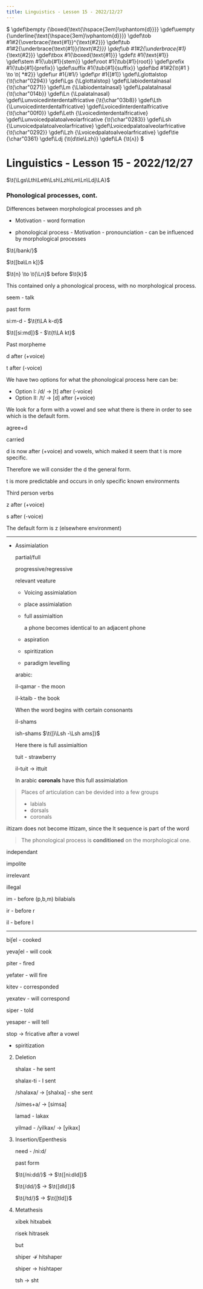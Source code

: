 ```yaml
---
title: Linguistics - Lesson 15 - 2022/12/27
---
```


$
\gdef\bempty {\boxed{\text{\hspace{3em}\vphantom{d}}}}
\gdef\uempty {\underline{\text{\hspace{3em}\vphantom{d}}}}
\gdef\tob #1#2{\overbrace{\text{#1}}^{\text{#2}}}
\gdef\tub #1#2{\underbrace{\text{#1}}_{\text{#2}}}
\gdef\ub #1#2{\underbrace{#1}_{\text{#2}}}
\gdef\tbox #1{\boxed{\text{#1}}}
\gdef\t #1{\text{#1}}
\gdef\stem #1{\ub{#1}{stem}}
\gdef\root #1{\tub{#1}{root}}
\gdef\prefix #1{\tub{#1}{prefix}}
\gdef\suffix #1{\tub{#1}{suffix}}
\gdef\bd #1#2{\t{#1 } \to \t{ *#2}}
\gdef\ur #1{/#1/}
\gdef\pr #1{[#1]}
\gdef\Lglottalstop {\t{\char"0294}}
\gdef\Lgs {\Lglottalstop}
\gdef\Llabiodentalnasal {\t{\char"0271}}
\gdef\Lm {\Llabiodentalnasal}
\gdef\Lpalatalnasal {\t{\char"014b}}
\gdef\Ln {\Lpalatalnasal}
\gdef\Lunvoicedinterdentalfricative {\t{\char"03b8}}
\gdef\Lth {\Lunvoicedinterdentalfricative}
\gdef\Lvoicedinterdentalfricative {\t{\char"00f0}}
\gdef\Leth {\Lvoicedinterdentalfricative}
\gdef\Lunvoicedpalatoalveolarfricative {\t{\char"0283}}
\gdef\Lsh {\Lunvoicedpalatoalveolarfricative}
\gdef\Lvoicedpalatoalveolarfricative {\t{\char"0292}}
\gdef\Lzh {\Lvoicedpalatoalveolarfricative}
\gdef\tie {\char"0361}
\gdef\Ldj {\t{d\tie\Lzh}}
\gdef\LA {\t{ʌ}}
$

# Linguistics - Lesson 15 - 2022/12/27

$\t{\Lgs\Lth\Leth\Lsh\Lzh\Lm\Ln\Ldj\LA}$

### Phonological processes, cont.

Differences between morphological processes and ph

* Motivation - word formation

* phonological process - Motivation - pronounciation - can be influenced by morphological processes

$\t{/bank/}$

$\t{[ba\Ln k]}$

$\t{n} \to \t{\Ln}$ before $\t{k}$

This contained only a phonological process, with no morphological process.

seem - talk

past form

si:m-d - $\t{t\LA k-d}$

$\t{[si:md]}$ - $\t{t\LA kt}$

Past morpheme

d after (+voice)

t after (-voice)

We have two options for what the phonological process here can be:

* Option I: /d/ $\to$ [t] after (-voice)
* Option II: /t/ $\to$ [d] after (+voice)

We look for a form with a vowel and see what there is there in order to see which is the default form.

agree+d

carried

d is now after (+voice) and vowels, which maked it seem that t is more specific.

Therefore we will consider the d the general form.

t is more predictable and occurs in only specific known environments

Third person verbs

z after (+voice)

s after (-voice)

The default form is z (elsewhere environment)

---

* Assimialation

  partial/full

  progressive/regressive

  relevant veature

  * Voicing assimialation

  * place assimialation

  * full assimialtion
    
    a phone becomes identical to an adjacent phone

  * aspiration

  * spiritization

  * paradigm levelling

  arabic:

  il-qamar - the moon

  il-ktaib - the book

  When the word begins with certain consonants

  il-shams

  ish-shams $\t{[i\Lsh -\Lsh ams]}$

  Here there is full assimialtion

  tuit - strawberry

  il-tuit -> ittuit

  In arabic **coronals** have this full assimialation


>  Places of articulation can be devided into a few groups
>
>  * labials
>  * dorsals
>  * coronals

  iltizam does not become ittizam, since the lt sequence is part of the word

  > The phonological process is **conditioned** on the morphological one.

  independant
  
  impolite

  irrelevant

  illegal

  im - before (p,b,m) bilabials

  ir - before r

  il - before l 

  ---

  biʃel - cooked

  yevaʃel - will cook

  piter - fired

  yefater - will fire

  kitev - corresponded

  yexatev - will correspond

  siper - told

  yesaper - will tell

  stop -> fricative after a vowel
  
  * spiritization

2. Deletion

   shalax - he sent

   shalax-ti - I sent

   /shalaxa/ $\to$ [shalxa] - she sent

   /simes+a/ $\to$ [simsa]

   lamad - lakax

   yilmad - /yilkax/ $\to$ [yikax]

3. Insertion/Epenthesis

   need - /ni:d/

   past form

   $\t{/ni:dd/}$ $\to$ $\t{[ni:dId]}$

   $\t{/dd/}$ $\to$ $\t{[dId]}$

   $\t{/td/}$ $\to$ $\t{[tId]}$

4. Metathesis

   xibek hitxabek
 
   risek hitrasek
 
   but
 
   shiper $\not\to$ hitshaper
 
   shiper $\to$ hishtaper
 
   tsh $\to$ sht

